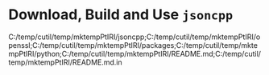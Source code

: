 # Download, Build and Use `jsoncpp`






C:/temp/cutil/temp/mktempPtIRI/jsoncpp;C:/temp/cutil/temp/mktempPtIRI/openssl;C:/temp/cutil/temp/mktempPtIRI/packages;C:/temp/cutil/temp/mktempPtIRI/python;C:/temp/cutil/temp/mktempPtIRI/README.md;C:/temp/cutil/temp/mktempPtIRI/README.md.in







